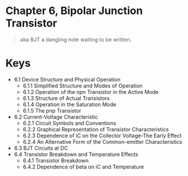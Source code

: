 # Chapter 6, Bipolar Junction Transistor
> aka BJT
> a dangling note waiting to be written.

# Keys
- 6.1 Device Structure and Physical Operation
  - 6.1.1 Simplified Structure and Modes of Operation
  - 6.1.2 Operation of the npn Transistor in the Active Mode
  - 6.1.3 Structure of Actual Transistors
  - 6.1.4 Operation in the Saturation Mode
  - 6.1.5 The pnp Transistor 
- 6.2 Current-Voltage Characteristic
  - 6.2.1 Circuit Symbols and Conventions
  - 6.2.2 Graphical Representation of Transistor Characteristics
  - 6.2.3 Dependence of iC on the Collector Voltage-The Early Effect
  - 6.2.4 An Alternative Form of the Common-emitter Characteristics
- 6.3 BJT Circuits at DC
- 6.4 Transistor Breakdown and Temperature Effects
  - 6.4.1 Transistor Breakdown
  - 6.4.2 Dependence of beta on iC and Temperature


